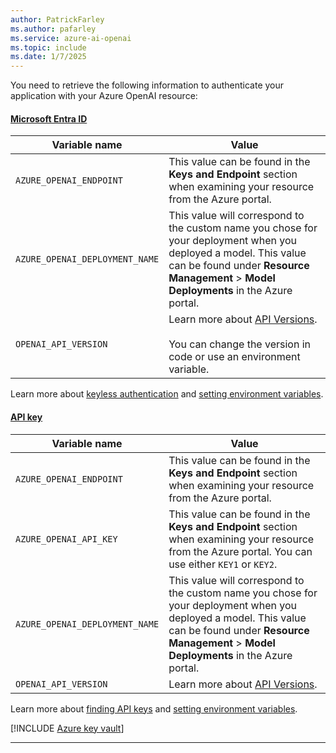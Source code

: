 ```yaml
---
author: PatrickFarley 
ms.author: pafarley 
ms.service: azure-ai-openai
ms.topic: include
ms.date: 1/7/2025
---
```


You need to retrieve the following information to authenticate your application with your Azure OpenAI resource:

#### [Microsoft Entra ID](#tab/keyless)

|Variable name | Value |
|--------------------------|-------------|
| `AZURE_OPENAI_ENDPOINT`               | This value can be found in the **Keys and Endpoint** section when examining your resource from the Azure portal. |
| `AZURE_OPENAI_DEPLOYMENT_NAME` | This value will correspond to the custom name you chose for your deployment when you deployed a model. This value can be found under **Resource Management** > **Model Deployments** in the Azure portal.|
| `OPENAI_API_VERSION`|Learn more about [API Versions](/azure/ai-foundry/openai/api-version-lifecycle).<br/><br/>You can change the version in code or use an environment variable.|

Learn more about [keyless authentication](/azure/ai-services/authentication) and [setting environment variables](/azure/ai-services/cognitive-services-environment-variables).

#### [API key](#tab/api-key)

|Variable name | Value |
|--------------------------|-------------|
| `AZURE_OPENAI_ENDPOINT`               | This value can be found in the **Keys and Endpoint** section when examining your resource from the Azure portal. |
| `AZURE_OPENAI_API_KEY` | This value can be found in the **Keys and Endpoint** section when examining your resource from the Azure portal. You can use either `KEY1` or `KEY2`.|
| `AZURE_OPENAI_DEPLOYMENT_NAME` | This value will correspond to the custom name you chose for your deployment when you deployed a model. This value can be found under **Resource Management** > **Model Deployments** in the Azure portal.|
| `OPENAI_API_VERSION`|Learn more about [API Versions](/azure/ai-foundry/openai/api-version-lifecycle).|

Learn more about [finding API keys](/azure/ai-services/cognitive-services-environment-variables) and [setting environment variables](/azure/ai-services/cognitive-services-environment-variables).

[!INCLUDE [Azure key vault](~/reusable-content/ce-skilling/azure/includes/ai-services/security/azure-key-vault.md)]

---



